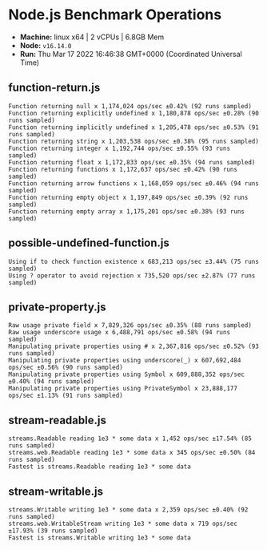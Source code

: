 # Node.js Benchmark Operations

* __Machine:__ linux x64 | 2 vCPUs | 6.8GB Mem
* __Node:__ `v16.14.0`
* __Run:__ Thu Mar 17 2022 16:46:38 GMT+0000 (Coordinated Universal Time)

## function-return.js
```
Function returning null x 1,174,024 ops/sec ±0.42% (92 runs sampled)
Function returning explicitly undefined x 1,180,878 ops/sec ±0.28% (90 runs sampled)
Function returning implicitly undefined x 1,205,478 ops/sec ±0.53% (91 runs sampled)
Function returning string x 1,203,538 ops/sec ±0.38% (95 runs sampled)
Function returning integer x 1,192,744 ops/sec ±0.55% (93 runs sampled)
Function returning float x 1,172,833 ops/sec ±0.35% (94 runs sampled)
Function returning functions x 1,172,637 ops/sec ±0.42% (90 runs sampled)
Function returning arrow functions x 1,168,059 ops/sec ±0.46% (94 runs sampled)
Function returning empty object x 1,197,849 ops/sec ±0.39% (92 runs sampled)
Function returning empty array x 1,175,201 ops/sec ±0.38% (93 runs sampled)
```
## possible-undefined-function.js
```
Using if to check function existence x 683,213 ops/sec ±3.44% (75 runs sampled)
Using ? operator to avoid rejection x 735,520 ops/sec ±2.87% (77 runs sampled)
```
## private-property.js
```
Raw usage private field x 7,829,326 ops/sec ±0.35% (88 runs sampled)
Raw usage underscore usage x 6,488,791 ops/sec ±0.58% (94 runs sampled)
Manipulating private properties using # x 2,367,816 ops/sec ±0.52% (93 runs sampled)
Manipulating private properties using underscore(_) x 607,692,484 ops/sec ±0.56% (90 runs sampled)
Manipulating private properties using Symbol x 609,888,352 ops/sec ±0.40% (94 runs sampled)
Manipulating private properties using PrivateSymbol x 23,888,177 ops/sec ±1.13% (91 runs sampled)
```
## stream-readable.js
```
streams.Readable reading 1e3 * some data x 1,452 ops/sec ±17.54% (85 runs sampled)
streams.web.Readable reading 1e3 * some data x 345 ops/sec ±0.50% (84 runs sampled)
Fastest is streams.Readable reading 1e3 * some data
```
## stream-writable.js
```
streams.Writable writing 1e3 * some data x 2,359 ops/sec ±0.40% (92 runs sampled)
streams.web.WritableStream writing 1e3 * some data x 719 ops/sec ±17.93% (39 runs sampled)
Fastest is streams.Writable writing 1e3 * some data
```
